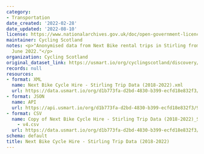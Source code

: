 ```yaml
---
category:
- Transportation
date_created: '2022-02-28'
date_updated: '2022-08-10'
license: https://www.nationalarchives.gov.uk/doc/open-government-licence/version/3/
maintainer: Cycling Scotland
notes: <p>"Anonymised data from Next Bike rental trips in Stirling from 2018 to 30th
  June 2022."</p>
organization: Cycling Scotland
original_dataset_link: https://usmart.io/org/cyclingscotland/discovery/discovery-view-detail/bc613ae3-3325-4f19-92b0-d03f68459200
records: null
resources:
- format: XML
  name: Next Bike Cycle Hire - Stirling Trip Data (2018-2022).xml
  url: https://data.usmart.io/org/d1b773fa-d2bd-4830-b399-ecfd18e832f3/resource?resourceGUID=31ec95f9-9c93-4625-8bca-3b2210c57892
- format: JSON
  name: API
  url: https://api.usmart.io/org/d1b773fa-d2bd-4830-b399-ecfd18e832f3/93139e0e-dd03-46c5-8334-d0090afe7f7e/4/urql
- format: CSV
  name: Copy of Next Bike Cycle Hire - Stirling Trip Data (2018-2022)_Stirling (2018-2022)
    - v4.csv
  url: https://data.usmart.io/org/d1b773fa-d2bd-4830-b399-ecfd18e832f3/resource?resourceGUID=62522635-c8d4-4088-b10d-58d4bbbbf87b
schema: default
title: Next Bike Cycle Hire - Stirling Trip Data (2018-2022)
---
```

